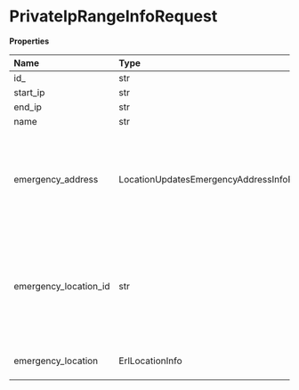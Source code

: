 # PrivateIpRangeInfoRequest

**Properties**

| Name                  | Type                                       | Required | Description                                                                                                                                                                    |
| :-------------------- | :----------------------------------------- | :------- | :----------------------------------------------------------------------------------------------------------------------------------------------------------------------------- |
| id\_                  | str                                        | ❌       |                                                                                                                                                                                |
| start_ip              | str                                        | ❌       |                                                                                                                                                                                |
| end_ip                | str                                        | ❌       |                                                                                                                                                                                |
| name                  | str                                        | ❌       | Network name                                                                                                                                                                   |
| emergency_address     | LocationUpdatesEmergencyAddressInfoRequest | ❌       | Emergency address assigned to the switch. Only one of a pair `emergencyAddress` or `emergencyLocationId` should be specified, otherwise the error is returned                  |
| emergency_location_id | str                                        | ❌       | Emergency response location (address) internal identifier. Only one of a pair `emergencyAddress` or `emergencyLocationId` should be specified, otherwise the error is returned |
| emergency_location    | ErlLocationInfo                            | ❌       | Emergency response location information                                                                                                                                        |

<!-- This file was generated by liblab | https://liblab.com/ -->
